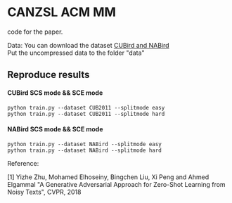 # CANZSL ACM MM
code for the paper.


Data:
You can download the dataset [CUBird and NABird](https://drive.google.com/open?id=1YUcYHgv4HceHOzza8OGzMp092taKAAq1)   
Put the uncompressed data to the folder "data"

## Reproduce results 
#### CUBird SCS mode && SCE mode
```shell
python train.py --dataset CUB2011 --splitmode easy
python train.py --dataset CUB2011 --splitmode hard
```

#### NABird SCS mode && SCE mode
```shell
python train.py --dataset NABird --splitmode easy
python train.py --dataset NABird --splitmode hard
```

Reference:

[1] Yizhe Zhu, Mohamed Elhoseiny, Bingchen Liu, Xi Peng and Ahmed Elgammal
"A Generative Adversarial  Approach for Zero-Shot Learning from Noisy Texts", CVPR, 2018
